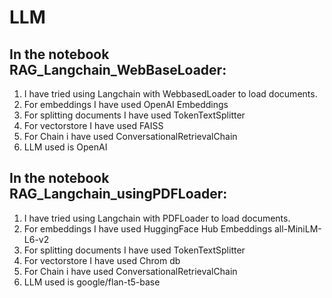 # LLM

## In the notebook RAG_Langchain_WebBaseLoader:
1. I have tried using Langchain with WebbasedLoader to load documents.
2. For embeddings I have used OpenAI Embeddings
3. For splitting documents I have used TokenTextSplitter
4. For vectorstore I have used FAISS
5. For Chain i have used ConversationalRetrievalChain
6. LLM used is OpenAI


## In the notebook RAG_Langchain_usingPDFLoader:
1. I have tried using Langchain with PDFLoader to load documents.
2. For embeddings I have used HuggingFace Hub Embeddings all-MiniLM-L6-v2
3. For splitting documents I have used TokenTextSplitter
4. For vectorstore I have used Chrom db
5. For Chain i have used ConversationalRetrievalChain
6. LLM used is google/flan-t5-base
